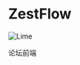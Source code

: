 # ZestFlow

![Lime](https://github.com/user-attachments/assets/1d23d32b-14e2-4597-a9fc-e263394a314f)

 论坛前端

